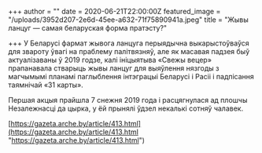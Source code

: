 +++
author = ""
date = 2020-06-21T22:00:00Z
featured_image = "/uploads/3952d207-2e6d-45ee-a632-71f75890941a.jpeg"
title = "Жывы ланцуг — самая беларуская форма пратэсту?"

+++
У Беларусі фармат жывога ланцуга перыядычна выкарыстоўваўся для звароту ўвагі на праблему палітвязняў, але як масавая падзея быў актуалізаваны ў 2019 годзе, калі ініцыятыва «Свежы вецер» прапанавала стварыць жывы ланцуг для выяўлення нязгоды з магчымымі планамі паглыблення інтэграцыі Беларусі і Расіі і падпісання таямнічай «31 карты».

Першая акцыя прайшла 7 снежня 2019 года і расцягнулася ад плошчы Незалежнасці да цырка, у ёй прынялі ўдзел некалькі сотняў чалавек.

[https://gazeta.arche.by/article/413.html](https://gazeta.arche.by/article/413.html "https://gazeta.arche.by/article/413.html")